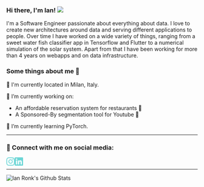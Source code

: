 ### Hi there, I'm Ian! <img src="https://media.giphy.com/media/hvRJCLFzcasrR4ia7z/giphy.gif" width="25px">

I'm a Software Engineer passionate about everything about data. I love to create new architectures around data and serving different applications to people. Over time I have worked on a wide variety of things, ranging from a sweet water fish classifier app in Tensorflow and Flutter to a numerical simulation of the solar system. Apart from that I have been working for more than 4 years on webapps and on data infrastructure. 

### Some things about me 🔬
📍 I'm currently located in Milan, Italy.

🔭 I’m currently working on:
- An affordable reservation system for restaurants 🗿
- A Sponsored-By segmentation tool for Youtube 🎲

🌱 I’m currently learning PyTorch.

---

### 🤝  Connect with me on social media:

[<img align="left" alt="reMRKable Dev Instagram" width="22px" src="https://github.com/reMRKableDev/reMRKableDev/blob/main/instagram.svg" />](https://www.instagram.com/ianronk/)
[<img align="left" alt="reMRKable Dev Instagram" width="22px" src="https://github.com/reMRKableDev/reMRKableDev/blob/main/linkedin.svg" />](https://www.linkedin.com/in/ian-ronk-7b054a120/)

<br />

---

![Ian Ronk's Github Stats](https://github-readme-stats.vercel.app/api?username=werdert45&show_icons=true&theme=dracula)
